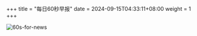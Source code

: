 +++
title = "每日60秒早报"
date = 2024-09-15T04:33:11+08:00
weight = 1
+++

![60s-for-news](/img/zaobao/zaobao.png "由 ALAPI 提供支持")
